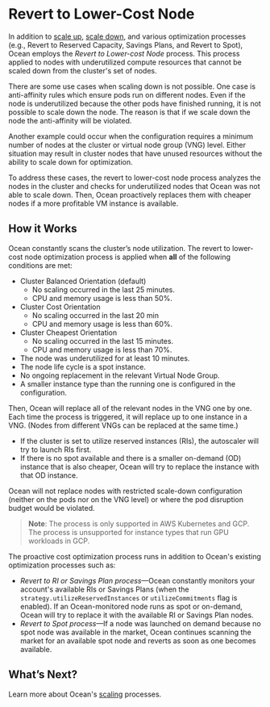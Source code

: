 # Revert to Lower-Cost Node

In addition to [scale up](ocean/features/scaling-kubernetes?id=scale-up), [scale down](ocean/features/scaling-kubernetes?id=scale-down), and various optimization processes (e.g., Revert to Reserved Capacity, Savings Plans, and Revert to Spot), Ocean employs the *Revert to Lower-cost Node* process. This process applied to nodes with underutilized compute resources that cannot be scaled down from the cluster's set of nodes.

There are some use cases when scaling down is not possible. One case is anti-affinity rules which ensure pods run on different nodes. Even if the node is underutilized because the other pods have finished running, it is not possible to scale down the node. The reason is that if we scale down the node the anti-affinity will be violated.

Another example could occur when the configuration requires a minimum number of nodes at the cluster or virtual node group (VNG) level. Either situation may result in cluster nodes that have unused resources without the ability to scale down for optimization.

To address these cases, the revert to lower-cost node process analyzes the nodes in the cluster and checks for underutilized nodes that Ocean was not able to scale down. Then, Ocean proactively replaces them with cheaper nodes if a more profitable VM instance is available.

## How it Works

Ocean constantly scans the cluster’s node utilization. The revert to lower-cost node optimization process is applied when **all** of the following conditions are met:

*  Cluster Balanced Orientation (default)
   *  No scaling occurred in the last 25 minutes.
   *  CPU and memory usage is less than 50%.
*  Cluster Cost Orientation
    *  No scaling occurred in the last 20 min
    *  CPU and memory usage is less than 60%.
*  Cluster Cheapest Orientation
    *  No scaling occurred in the last 15 minutes.
    *  CPU and memory usage is less than 70%.
*  The node was underutilized for at least 10 minutes.
*  The node life cycle is a spot instance.
*  No ongoing replacement in the relevant Virtual Node Group.
*  A smaller instance type than the running one is configured in the configuration.

Then, Ocean will replace all of the relevant nodes in the VNG one by one. Each time the process is triggered, it will replace up to one instance in a VNG. (Nodes from different VNGs can be replaced at the same time.)
- If the cluster is set to utilize reserved instances (RIs), the autoscaler will try to launch RIs first.
- If there is no spot available and there is a smaller on-demand (OD) instance that is also cheaper, Ocean will try to replace the instance with that OD instance.

Ocean will not replace nodes with restricted scale-down configuration (neither on the pods nor on the VNG level) or where the pod disruption budget would be violated.

> **Note**: The process is only supported in AWS Kubernetes and GCP. The process is unsupported for instance types that run GPU workloads in GCP.

The proactive cost optimization process runs in addition to Ocean's existing optimization processes such as:
- *Revert to RI or Savings Plan process*—Ocean constantly monitors your account's available RIs or Savings Plans (when the `strategy.utilizeReservedInstances` or `utilizeCommitments` flag is enabled). If an Ocean-monitored node runs as spot or on-demand, Ocean will try to replace it with the available RI or Savings Plan nodes.
- *Revert to Spot process*—If a node was launched on demand because no spot node was available in the market, Ocean continues scanning the market for an available spot node and reverts as soon as one becomes available.

## What’s Next?

Learn more about Ocean's [scaling](ocean/features/scaling-kubernetes) processes.
